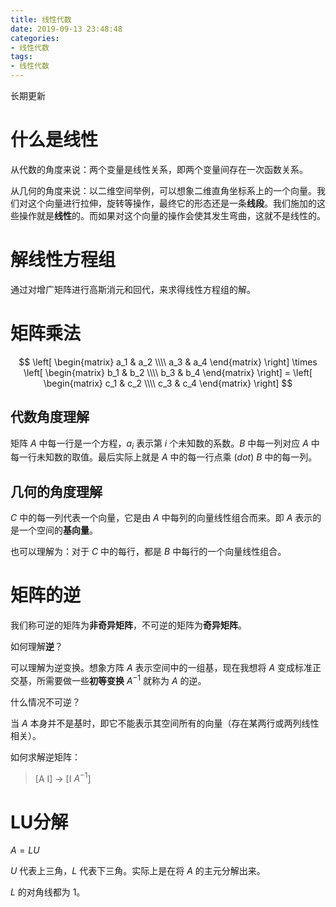 ```yaml
---
title: 线性代数
date: 2019-09-13 23:48:48
categories:
- 线性代数
tags:
- 线性代数
---
```


长期更新


# 什么是线性

从代数的角度来说：两个变量是线性关系，即两个变量间存在一次函数关系。

从几何的角度来说：以二维空间举例，可以想象二维直角坐标系上的一个向量。我们对这个向量进行拉伸，旋转等操作，最终它的形态还是一条**线段**。我们施加的这些操作就是**线性**的。而如果对这个向量的操作会使其发生弯曲，这就不是线性的。


# 解线性方程组

通过对增广矩阵进行高斯消元和回代，来求得线性方程组的解。

# 矩阵乘法


$$
 \left[
 \begin{matrix}
   a_1 & a_2  \\\\
   a_3 & a_4
  \end{matrix}
  \right]
  \times
  \left[
 \begin{matrix}
   b_1 & b_2  \\\\
   b_3 & b_4
  \end{matrix}
  \right] = 
  \left[
 \begin{matrix}
   c_1 & c_2  \\\\
   c_3 & c_4
  \end{matrix}
  \right]
$$

## 代数角度理解

矩阵 $A$ 中每一行是一个方程，$a_i$ 表示第 $i$ 个未知数的系数。$B$ 中每一列对应 $A$ 中每一行未知数的取值。最后实际上就是 $A$ 中的每一行点乘 ($dot$) $B$ 中的每一列。

## 几何的角度理解

$C$ 中的每一列代表一个向量，它是由 $A$ 中每列的向量线性组合而来。即 $A$ 表示的是一个空间的**基向量**。

也可以理解为：对于 $C$ 中的每行，都是 $B$ 中每行的一个向量线性组合。

# 矩阵的逆

我们称可逆的矩阵为**非奇异矩阵**，不可逆的矩阵为**奇异矩阵**。

如何理解**逆**？

可以理解为逆变换。想象方阵 $A$ 表示空间中的一组基，现在我想将 $A$ 变成标准正交基，所需要做一些**初等变换** $A^{-1}$ 就称为 $A$ 的逆。

什么情况不可逆？

当 $A$ 本身并不是基时，即它不能表示其空间所有的向量（存在某两行或两列线性相关）。

如何求解逆矩阵：

>[A I] -> [I $A^{-1}$]


# LU分解

$A = LU$

$U$ 代表上三角，$L$ 代表下三角。实际上是在将 $A$ 的主元分解出来。

$L$ 的对角线都为 $1$。